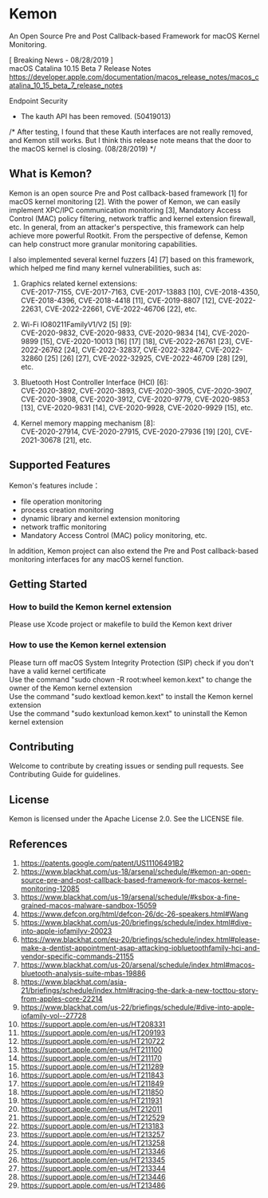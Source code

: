 # Kemon
An Open Source Pre and Post Callback-based Framework for macOS Kernel Monitoring.

[ Breaking News - 08/28/2019 ]  
macOS Catalina 10.15 Beta 7 Release Notes  
https://developer.apple.com/documentation/macos_release_notes/macos_catalina_10_15_beta_7_release_notes

Endpoint Security
 - The kauth API has been removed. (50419013)

/* After testing, I found that these Kauth interfaces are not really removed, and Kemon still works. But I think this release note means that the door to the macOS kernel is closing. (08/28/2019) */

## What is Kemon?
Kemon is an open source Pre and Post callback-based framework [1] for macOS kernel monitoring [2]. With the power of Kemon, we can easily implement XPC/IPC communication monitoring [3], Mandatory Access Control (MAC) policy filtering, network traffic and kernel extension firewall, etc. In general, from an attacker's perspective, this framework can help achieve more powerful Rootkit. From the perspective of defense, Kemon can help construct more granular monitoring capabilities.

I also implemented several kernel fuzzers [4] [7] based on this framework, which helped me find many kernel vulnerabilities, such as:

1. Graphics related kernel extensions:  
CVE-2017-7155, CVE-2017-7163, CVE-2017-13883 [10], CVE-2018-4350, CVE-2018-4396, CVE-2018-4418 [11], CVE-2019-8807 [12], CVE-2022-22631, CVE-2022-22661, CVE-2022-46706 [22], etc.

2. Wi-Fi IO80211FamilyV1/V2 [5] [9]:  
CVE-2020-9832, CVE-2020-9833, CVE-2020-9834 [14], CVE-2020-9899 [15], CVE-2020-10013 [16] [17] [18], CVE-2022-26761 [23], CVE-2022-26762 [24], CVE-2022-32837, CVE-2022-32847, CVE-2022-32860 [25] [26] [27], CVE-2022-32925, CVE-2022-46709 [28] [29], etc.

3. Bluetooth Host Controller Interface (HCI) [6]:  
CVE-2020-3892, CVE-2020-3893, CVE-2020-3905, CVE-2020-3907, CVE-2020-3908, CVE-2020-3912, CVE-2020-9779, CVE-2020-9853 [13], CVE-2020-9831 [14], CVE-2020-9928, CVE-2020-9929 [15], etc.

4. Kernel memory mapping mechanism [8]:  
CVE-2020-27914, CVE-2020-27915, CVE-2020-27936 [19] [20], CVE-2021-30678 [21], etc.

## Supported Features
Kemon's features include：
- file operation monitoring
- process creation monitoring
- dynamic library and kernel extension monitoring
- network traffic monitoring
- Mandatory Access Control (MAC) policy monitoring, etc.

In addition, Kemon project can also extend the Pre and Post callback-based monitoring interfaces for any macOS kernel function.

## Getting Started
### How to build the Kemon kernel extension
Please use Xcode project or makefile to build the Kemon kext driver

### How to use the Kemon kernel extension
Please turn off macOS System Integrity Protection (SIP) check if you don't have a valid kernel certificate  
Use the command "sudo chown -R root:wheel kemon.kext" to change the owner of the Kemon kernel extension  
Use the command "sudo kextload kemon.kext" to install the Kemon kernel extension  
Use the command "sudo kextunload kemon.kext" to uninstall the Kemon kernel extension


## Contributing
Welcome to contribute by creating issues or sending pull requests. See Contributing Guide for guidelines.

## License
Kemon is licensed under the Apache License 2.0. See the LICENSE file.

## References
1. https://patents.google.com/patent/US11106491B2
2. https://www.blackhat.com/us-18/arsenal/schedule/#kemon-an-open-source-pre-and-post-callback-based-framework-for-macos-kernel-monitoring-12085
3. https://www.blackhat.com/us-19/arsenal/schedule/#ksbox-a-fine-grained-macos-malware-sandbox-15059
4. https://www.defcon.org/html/defcon-26/dc-26-speakers.html#Wang
5. https://www.blackhat.com/us-20/briefings/schedule/index.html#dive-into-apple-iofamilyv-20023
6. https://www.blackhat.com/eu-20/briefings/schedule/index.html#please-make-a-dentist-appointment-asap-attacking-iobluetoothfamily-hci-and-vendor-specific-commands-21155
7. https://www.blackhat.com/us-20/arsenal/schedule/index.html#macos-bluetooth-analysis-suite-mbas-19886
8. https://www.blackhat.com/asia-21/briefings/schedule/index.html#racing-the-dark-a-new-tocttou-story-from-apples-core-22214
9. https://www.blackhat.com/us-22/briefings/schedule/#dive-into-apple-iofamily-vol--27728
10. https://support.apple.com/en-us/HT208331
11. https://support.apple.com/en-us/HT209193
12. https://support.apple.com/en-us/HT210722
13. https://support.apple.com/en-us/HT211100
14. https://support.apple.com/en-us/HT211170
15. https://support.apple.com/en-us/HT211289
16. https://support.apple.com/en-us/HT211843
17. https://support.apple.com/en-us/HT211849
18. https://support.apple.com/en-us/HT211850
19. https://support.apple.com/en-us/HT211931
20. https://support.apple.com/en-us/HT212011
21. https://support.apple.com/en-us/HT212529
22. https://support.apple.com/en-us/HT213183
23. https://support.apple.com/en-us/HT213257
24. https://support.apple.com/en-us/HT213258
25. https://support.apple.com/en-us/HT213346
26. https://support.apple.com/en-us/HT213345
27. https://support.apple.com/en-us/HT213344
28. https://support.apple.com/en-us/HT213446
29. https://support.apple.com/en-us/HT213486
